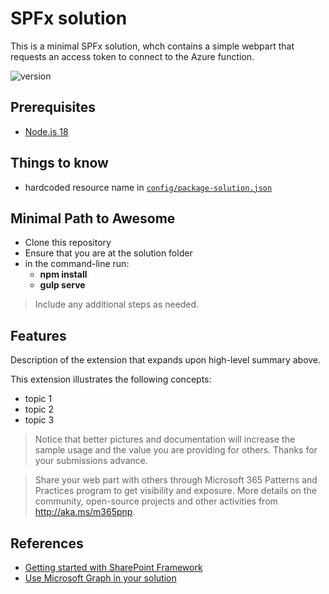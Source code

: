 # SPFx solution

This is a minimal SPFx solution, whch contains a simple webpart that requests an access token to connect to the Azure function.

![version](https://img.shields.io/badge/version-1.20.0-green.svg)

## Prerequisites

+ [Node.js 18](https://www.nodejs.org/)

## Things to know

- hardcoded resource name in [`config/package-solution.json`](spfx-custom-api/config/package-solution.json#L38)

## Minimal Path to Awesome

- Clone this repository
- Ensure that you are at the solution folder
- in the command-line run:
  - **npm install**
  - **gulp serve**

> Include any additional steps as needed.

## Features

Description of the extension that expands upon high-level summary above.

This extension illustrates the following concepts:

- topic 1
- topic 2
- topic 3

> Notice that better pictures and documentation will increase the sample usage and the value you are providing for others. Thanks for your submissions advance.

> Share your web part with others through Microsoft 365 Patterns and Practices program to get visibility and exposure. More details on the community, open-source projects and other activities from http://aka.ms/m365pnp.

## References

- [Getting started with SharePoint Framework](https://docs.microsoft.com/en-us/sharepoint/dev/spfx/set-up-your-developer-tenant)
- [Use Microsoft Graph in your solution](https://docs.microsoft.com/en-us/sharepoint/dev/spfx/web-parts/get-started/using-microsoft-graph-apis)
